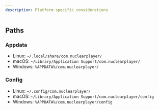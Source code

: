 ```yaml
---
description: Platform specific considerations
---
```


## Paths

### Appdata

- Linux: `~/.local/share/com.nuclearplayer/`
- macOS: `~/Library/Application Support/com.nuclearplayer/`
- Windows: `%APPDATA%/com.nuclearplayer/`

### Config

- Linux: `~/.config/com.nuclearplayer/`
- macOS: `~/Library/Application Support/com.nuclearplayer/config`
- Windows: `%APPDATA%/com.nuclearplayer/config`
